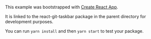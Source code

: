 This example was bootstrapped with [Create React App](https://github.com/facebook/create-react-app).

It is linked to the react-git-taskbar package in the parent directory for development purposes.

You can run `yarn install` and then `yarn start` to test your package.
